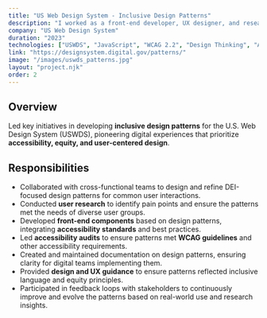 ```yaml
---
title: "US Web Design System - Inclusive Design Patterns"
description: "I worked as a front-end developer, UX designer, and researcher on a project focused on creating design patterns for the U.S. Web Design System (USWDS) that emphasize diversity, equity, and inclusion (DEI). These patterns serve as frameworks for creating inclusive and accessible digital experiences, integrating key considerations from user research and accessibility guidelines. My role involved contributing to the design and development of patterns that ensure digital experiences are equitable, reflecting diverse user needs and real-world experiences."
company: "US Web Design System"
duration: "2023"
technologies: ["USWDS", "JavaScript", "WCAG 2.2", "Design Thinking", "Accessibility"]
link: "https://designsystem.digital.gov/patterns/"
image: "/images/uswds_patterns.jpg"
layout: "project.njk"
order: 2
---
```


## Overview
Led key initiatives in developing **inclusive design patterns** for the U.S. Web Design System (USWDS), pioneering digital experiences that prioritize **accessibility, equity, and user-centered design**.

## Responsibilities
- Collaborated with cross-functional teams to design and refine DEI-focused design patterns for common user interactions.
- Conducted **user research** to identify pain points and ensure the patterns met the needs of diverse user groups.
- Developed **front-end components** based on design patterns, integrating **accessibility standards** and best practices.
- Led **accessibility audits** to ensure patterns met **WCAG guidelines** and other accessibility requirements.
- Created and maintained documentation on design patterns, ensuring clarity for digital teams implementing them.
- Provided **design and UX guidance** to ensure patterns reflected inclusive language and equity principles.
- Participated in feedback loops with stakeholders to continuously improve and evolve the patterns based on real-world use and research insights.

<!-- ## Screenshots
![10x.gsa.gov Screenshot](/images/10x-gsa-screenshot.jpg) -->

<!-- [View Project](https://designsystem.digital.gov/patterns/) -->